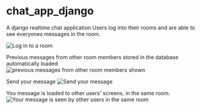 # chat_app_django
A django realtime chat application
Users log into their rooms and are able to see everyones messages in the room.

![Log in to a room](https://github.com/pgm-githumbi/chat_app_django/assets/85244060/b59e041f-2143-410a-b738-f122fda88136)

Previous messages from other room members stored in the database automatically loaded
![previous messages from other room members shown](https://github.com/pgm-githumbi/chat_app_django/assets/85244060/f5b9a6c4-9c4e-44c7-9560-a82f05e8ebae)

Send your message
![Send your message](https://github.com/pgm-githumbi/chat_app_django/assets/85244060/aaecb366-5012-4532-ac41-1100ce4383c8)

You message is loaded to other users' screens, in the same room.
![Your message is seen by other users in the same room](https://github.com/pgm-githumbi/chat_app_django/assets/85244060/098ac77a-3318-42e3-91f6-1c604c09a881)
